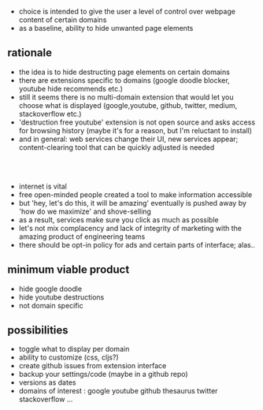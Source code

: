 
- choice is intended to give the user a level of control over webpage content of certain domains
- as a baseline, ability to hide unwanted page elements

## rationale

- the idea is to hide destructing page elements on certain domains
- there are extensions specific to domains (google doodle blocker, youtube hide recommends etc.)
- still it seems there is no multi-domain extension that would let you choose what is displayed (google,youtube, github, twitter, medium, stackoverflow etc.)
- 'destruction free youtube' extension is not open source and asks access for browsing history (maybe it's for a reason, but I'm reluctant to install) 
- and in general: web services change their UI, new services appear; content-clearing tool that can be quickly adjusted is needed
<br/>
<br/>

- internet is vital
- free open-minded people created a tool to make information accessible
- but 'hey, let's do this, it will be amazing' eventually is pushed away by 'how do we maximize' and shove-selling
- as a result, services make sure you click as much as possible
- let's not mix complacency and lack of integrity of marketing with the amazing product of engineering teams
- there should be opt-in policy for ads and certain parts of interface; alas..

## minimum viable product

- hide google doodle
- hide youtube destructions
- not domain specific

## possibilities

- toggle what to display per domain
- ability to customize (css, cljs?)
- create github issues from extension interface
- backup your settings/code (maybe in a github repo)
- versions as dates
- domains of interest : google youtube github thesaurus twitter stackoverflow ...


